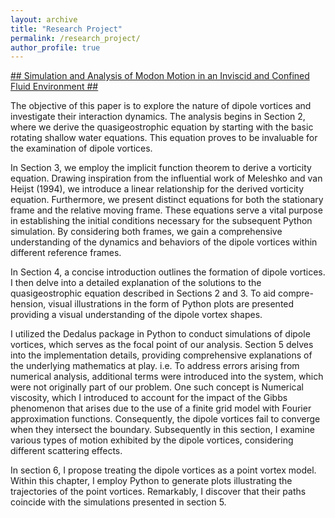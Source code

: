 ```yaml
---
layout: archive
title: "Research Project"
permalink: /research_project/
author_profile: true
---
```


[## Simulation and Analysis of Modon Motion in an Inviscid and Confined Fluid Environment ##](https://georget27.github.io/files/Modon.pdf)

The objective of this paper is to explore the nature of dipole vortices and investigate their interaction dynamics. The analysis begins in Section 2, where we derive the quasigeostrophic equation by starting with the basic rotating shallow water equations. This equation proves to be invaluable for the examination of dipole vortices.

In Section 3, we employ the implicit function theorem to derive a vorticity equation. Drawing inspiration from the influential work of Meleshko and van Heijst (1994), we introduce a linear relationship for the derived vorticity
equation. Furthermore, we present distinct equations for both the stationary frame and the relative moving frame. These equations serve a vital purpose in establishing the initial conditions necessary for the subsequent Python simulation. By considering both frames, we gain a comprehensive understanding of the dynamics and behaviors of the dipole vortices within different reference frames.

In Section 4, a concise introduction outlines the formation of dipole vortices. I then delve into a detailed explanation of the solutions to the quasigeostrophic equation described in Sections 2 and 3. To aid compre-
hension, visual illustrations in the form of Python plots are presented providing a visual understanding of the dipole vortex shapes.

I utilized the Dedalus package in Python to conduct simulations of dipole vortices, which serves as the focal point of our analysis. Section 5 delves into the implementation details, providing comprehensive explanations
of the underlying mathematics at play. i.e. To address errors arising from numerical analysis, additional terms were introduced into the system, which were not originally part of our problem. One such concept is Numerical
viscosity, which I introduced to account for the impact of the Gibbs phenomenon that arises due to the use of a finite grid model with Fourier approximation functions. Consequently, the dipole vortices fail to converge when they intersect the boundary. Subsequently in this section, I examine various types of motion exhibited by the dipole vortices, considering different scattering effects.

In section 6, I propose treating the dipole vortices as a point vortex model. Within this chapter, I employ Python to generate plots illustrating the trajectories of the point vortices. Remarkably, I discover that their
paths coincide with the simulations presented in section 5.

